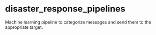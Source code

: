 # disaster_response_pipelines
Machine learning pipeline to categorize messages and  send them to the appropriate target.
